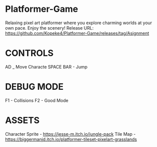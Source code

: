# Platformer-Game
Relaxing pixel art platformer where you explore charming worlds at your own pace. Enjoy the scenery!
Release URL: https://github.com/Kopeke4/Platformer-Game/releases/tag/Asignment

# CONTROLS
AD _ Move Characte
SPACE BAR - Jump

# DEBUG MODE
F1 - Collisions
F2 - Good Mode

# ASSETS
Character Sprite - https://jesse-m.itch.io/jungle-pack
Tile Map - https://biggermanjd.itch.io/platformer-tileset-pixelart-grasslands

